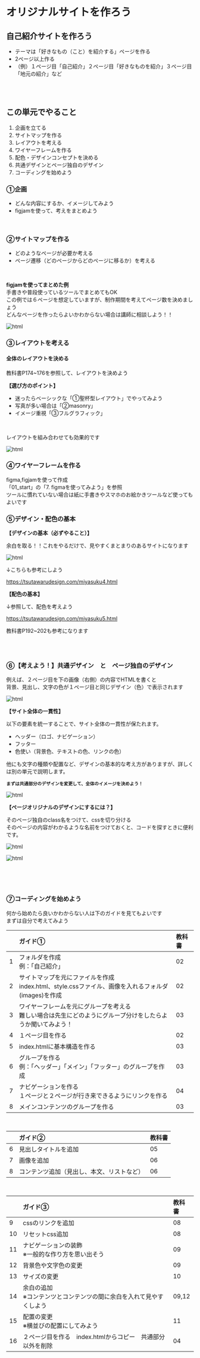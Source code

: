 
# **オリジナルサイトを作ろう**

## **自己紹介サイトを作ろう**  

- テーマは「好きなもの（こと）を紹介する」ページを作る
- 2ページ以上作る 
- （例）１ページ目「自己紹介」２ページ目「好きなものを紹介」３ページ目「地元の紹介」など

<br><br>

## **この単元でやること**

1. 企画を立てる
2. サイトマップを作る
3. レイアウトを考える
4. ワイヤーフレームを作る
5. 配色・デザインコンセプトを決める
6. 共通デザインとページ独自のデザイン
7. コーディングを始めよう

### **①企画**

- どんな内容にするか、イメージしてみよう
- figjamを使って、考えをまとめよう

<br>

### **②サイトマップを作る**

- どのようなページが必要か考える
- ページ遷移（どのページからどのページに移るか）を考える

<br>

**figjamを使ってまとめた例**  
手書きや普段使っているツールでまとめてもOK  
この例では６ページを想定していますが、制作期間を考えてページ数を決めましょう  
どんなページを作ったらよいかわからない場合は講師に相談しよう！！

![html](img/200_img05.png) 

### **③レイアウトを考える**

#### **全体のレイアウトを決める**

教科書P174~176を参照して、レイアウトを決めよう  

**【選び方のポイント】**

- 迷ったらベーシックな「①聖杯型レイアウト」でやってみよう
- 写真が多い場合は「②masonry」
- イメージ重視「③フルグラフィック」
  
<br>

レイアウトを組み合わせても効果的です

![html](img/200_img06.png) 

### **④ワイヤーフレームを作る**

figma,figjamを使って作成  
「01_start」の「7. figmaを使ってみよう」を参照  
ツールに慣れていない場合は紙に手書きやスマホのお絵かきツールなど使ってもよいです

### **⑤デザイン・配色の基本**

**【デザインの基本（必ずやること）】**

余白を取る！！これをやるだけで、見やすくまとまりのあるサイトになります

![html](img/200_img07.png)

↓こちらも参考にしよう

https://tsutawarudesign.com/miyasuku4.html

**【配色の基本】**

↓参照して、配色を考えよう

https://tsutawarudesign.com/miyasuku5.html

教科書P192~202も参考になります

<br><br>

### **⑥【考えよう！】共通デザイン　と　ページ独自のデザイン**

例えば、２ページ目を下の画像（右側）の内容でHTMLを書くと  
背景、見出し、文字の色が１ページ目と同じデザイン（色）で表示されます  

![html](img/200_img01.png) 

**【サイト全体の一貫性】**

以下の要素を統一することで、サイト全体の一貫性が保たれます。

- ヘッダー（ロゴ、ナビゲーション）
- フッター
- 色使い（背景色、テキストの色、リンクの色）

他にも文字の種類や配置など、デザインの基本的な考え方がありますが、詳しくは別の単元で説明します。  

**`まずは共通部分のデザインを変更して、全体のイメージを決めよう！`**

![html](img/200_img03.png) 

**【ページオリジナルのデザインにするには？】**

そのページ独自のclass名をつけて、cssを切り分ける  
そのページの内容がわかるような名前をつけておくと、コードを探すときに便利です。  

![html](img/200_img02.png) 

![html](img/200_img04.png)

<br><br><br>

### **⑦コーディングを始めよう**

何から始めたら良いかわからない人は下のガイドを見てもよいです  
まずは自分で考えてみよう


|    |  ガイド①  |  教科書  |
| :---- | :---- | :---- |
| 1 | フォルダを作成 <br> 例：「自己紹介」 | 02 |
| 2 | サイトマップを元にファイルを作成<br>index.html、style.cssファイル、画像を入れるフォルダ(images)を作成 | 02 |
| 3 | ワイヤーフレームを元にグループを考える<br>難しい場合は先生にどのようにグループ分けをしたらようか聞いてみよう！ | 03 |
| 4 | １ページ目を作る | 02 |
| 5 | index.htmlに基本構造を作る | 03 |
| 6 | グループを作る<br>例：「ヘッダー」「メイン」「フッター」のグループを作成 | 03 |
| 7 | ナビゲーションを作る<br>１ページと２ページが行き来できるようにリンクを作る | 04 |
| 8 | メインコンテンツのグループを作る | 03 |

<br>

|    |  ガイド②  |  教科書  |
| :---- | :---- | :---- |
| 6 | 見出しタイトルを追加 | 05 |
| 7 | 画像を追加 | 06 |
| 8 | コンテンツ追加（見出し、本文、リストなど） | 06 |

<br>

|    |  ガイド③  |  教科書  |
| :---- | :---- | :---- |
| 9 | cssのリンクを追加 | 08 |
| 10 | リセットcss追加 | 08 |
| 11 | ナビゲーションの装飾<br>※一般的な作り方を思い出そう | 09 |
| 12 | 背景色や文字色の変更 | 09 |
| 13 | サイズの変更 | 10 |
| 14 | 余白の追加<br>※コンテンツとコンテンツの間に余白を入れて見やすくしよう | 09,12 |
| 15 | 配置の変更<br>※横並びの配置にしてみよう | 11 |
| 16 | ２ページ目を作る　index.htmlからコピー　共通部分以外を削除 | 04 |

<br><br><br>